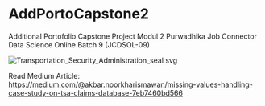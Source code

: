 # AddPortoCapstone2
Additional Portofolio Capstone Project Modul 2 Purwadhika Job Connector Data Science Online Batch 9 (JCDSOL-09)

![Transportation_Security_Administration_seal svg](https://github.com/baramizzo58/AddPortoCapstone2/assets/119744134/989763b0-d703-4f1e-a87b-e0e1ce97769c)

Read Medium Article:<br>
https://medium.com/@akbar.noorkharismawan/missing-values-handling-case-study-on-tsa-claims-database-7eb7460bd566

